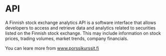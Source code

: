 # API
A Finnish stock exchange analytics API is a software interface that allows developers to access and retrieve data and analytics related to securities listed on the Finnish stock exchange. This may include information on stock prices, trading volumes, market trends, company financials.

You can leare more from www.porssikurssit.fi
